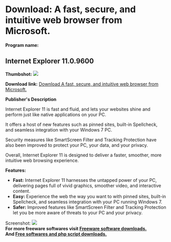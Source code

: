 # Download: A fast, secure, and intuitive web browser from Microsoft.

**Program name:**

## Internet Explorer 11.0.9600

  
**Thumbshot:** ![](http://www.freewarefiles.com/screenshot/internetexplorer11_md.jpg)   
  
**Download link:** [Download A fast, secure, and intuitive web browser from Microsoft.](http://freesoftwares.boysofts.com/Internet-Explorer-11_program_89903.html)  
  


**Publisher's Description**  
  


Internet Explorer 11 is fast and fluid, and lets your websites shine and perform just like native applications on your PC. 

It offers a host of new features such as pinned sites, built-in Spellcheck, and seamless integration with your Windows 7 PC.

Security measures like SmartScreen Filter and Tracking Protection have also been improved to protect your PC, your data, and your privacy. 

Overall, Internet Explorer 11 is designed to deliver a faster, smoother, more intuitive web browsing experience.

**Features:**

  * **Fast:** Internet Explorer 11 harnesses the untapped power of your PC, delivering pages full of vivid graphics, smoother video, and interactive content. 
  * **Easy:** Experience the web the way you want to with pinned sites, built-in Spellcheck, and seamless integration with your PC running Windows 7. 
  * **Safer:** Improved features like SmartScreen Filter and Tracking Protection let you be more aware of threats to your PC and your privacy. 

  
  
Screenshot: ![](http://www.freewarefiles.com/screenshot/internetexplorer11.jpg)   
**For more freeware softwares visit [Freeware software downloads.](http://freesoftwares.boysofts.com/)**   
**And [Free softwares and php script downloads.](http://www.boysofts.com/)**
